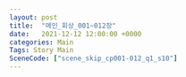 ```yaml
---
layout: post
title:  "메인_회상_001~012장"
date:   2021-12-12 12:00:00 +0000
categories: Main
Tags: Story Main
SceneCode: ["scene_skip_cp001-012_q1_s10"]
---
```

